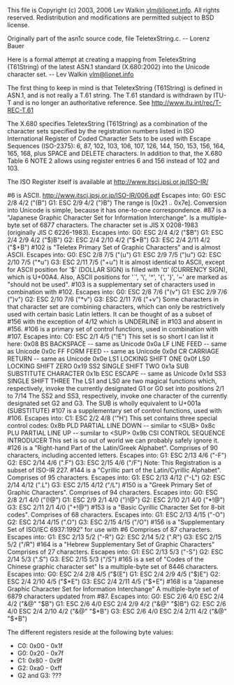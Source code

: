 This file is Copyright (c) 2003, 2006 Lev Walkin <vlm@lionet.info>. All rights
reserved. Redistribution and modifications are permitted subject to BSD license.

Originally part of the asn1c source code, file TeletexString.c. -- Lorenz Bauer

Here is a formal attempt at creating a mapping from TeletexString
(T61String) of the latest ASN.1 standard (X.680:2002) into the Unicode
character set. -- Lev Walkin <vlm@lionet.info>

The first thing to keep in mind is that TeletexString (T61String)
is defined in ASN.1, and is not really a T.61 string.
The T.61 standard is withdrawn by ITU-T and is no longer an authoritative
reference. See http://www.itu.int/rec/T-REC-T.61

The X.680 specifies TeletexString (T61String) as a combination of the
character sets specified by the registration numbers listed in
ISO International Register of Coded Character Sets to be used with
Escape Sequences (ISO-2375):
6, 87, 102, 103, 106, 107, 126, 144, 150, 153, 156, 164, 165, 168,
plus SPACE and DELETE characters.
In addition to that, the X.680 Table 6 NOTE 2 allows using register entries
6 and 156 instead of 102 and 103.

The ISO Register itself is available at http://www.itscj.ipsj.or.jp/ISO-IR/

#6 is ASCII. http://www.itscj.ipsj.or.jp/ISO-IR/006.pdf
        Escapes into:
                G0: ESC 2/8 4/2 ("(B")
                G1: ESC 2/9 4/2 (")B")
        The range is [0x21 .. 0x7e]. Conversion into Unicode
       is simple, because it has one-to-one correspondence.
#87 is a "Japanese Graphic Character Set for Information Interchange".
        Is a multiple-byte set of 6877 characters.
        The character set is JIS X 0208-1983 (originally JIS C 6226-1983).
        Escapes into:
                G0: ESC 2/4 4/2 ("$B")
                G1: ESC 2/4 2/9 4/2 ("$)B")
                G2: ESC 2/4 2/10 4/2 ("$*B")
                G3: ESC 2/4 2/11 4/2 ("$+B")
#102 is "Teletex Primary Set of Graphic Characters" and is almost ASCII.
        Escapes into:
                G0: ESC 2/8 7/5 ("(u")
                G1: ESC 2/9 7/5 (")u")
                G2: ESC 2/10 7/5 ("*u")
                G3: ESC 2/11 7/5 ("+u")
       It is almost identical to ASCII, except for ASCII position for '$'
        (DOLLAR SIGN) is filled with '¤' (CURRENCY SIGN), which is U+00A4.
        Also, ASCII positions for '`', '\', '^', '{', '}', '~' are marked
        as "should not be used".
#103 is a supplementary set of characters used in combination with #102.
        Escapes into:
                G0: ESC 2/8 7/6 ("(v")
                G1: ESC 2/9 7/6 (")v")
                G2: ESC 2/10 7/6 ("*v")
                G3: ESC 2/11 7/6 ("+v")
        Some characters in that character set are combining characters,
        which can only be restrictively used with certain basic Latin letters.
        It can be thought of as a subset of #156 with the exception of 4/12
        which is UNDERLINE in #103 and absent in #156.
#106 is a primary set of control functions, used in combination with #107.
        Escapes into:
                C0: ESC 2/1 4/5 ("!E")
        This set is so short I can list it here:
                0x08        BS        BACKSPACE        -- same as Unicode
                0x0a        LF        LINE FEED        -- same as Unicode
                0x0c        FF        FORM FEED        -- same as Unicode
                0x0d        CR        CARRIAGE RETURN        -- same as Unicode
                0x0e        LS1        LOCKING SHIFT ONE
                0x0f        LS0        LOCKING SHIFT ZERO
                0x19        SS2        SINGLE SHIFT TWO
                0x1a        SUB        SUBSTITUTE CHARACTER
                0x1b        ESC        ESCAPE                -- same as Unicode
                0x1d        SS3        SINGLE SHIFT THREE
       The LS1 and LS0 are two magical functions which, respectively, invoke
        the currently designated G1 or G0 set into positions 2/1 to 7/14
        The SS2 and SS3, respectively, invoke one character of the
        currently designated set G2 and G3.
        The SUB is wholly equivalent to U+001a (SUBSTITUTE)
#107 is a supplementary set of control functions, used with #106.
        Escapes into:
                C1: ESC 2/2 4/8 ('"H')
        This set contains three special control codes:
                0x8b        PLD        PARTIAL LINE DOWN        -- similar to <SUB>
                0x8c        PLU        PARTIAL LINE UP                -- sumilar to <SUP>
                0x9b        CSI        CONTROL SEQUENCE INTRODUCER
        This set is so out of world we can probably safely ignore it.
#126 is a "Right-hand Part of the Latin/Greek Alphabet".
        Comprises of 90 characters, including accented letters.
        Escapes into:
                G1: ESC 2/13 4/6 ("-F")
                G2: ESC 2/14 4/6 (".F")
                G3: ESC 2/15 4/6 ("/F")
        Note: This Registration is a subset of ISO-IR 227.
#144 is a "Cyrillic part of the Latin/Cyrillic Alphabet".
        Comprises of 95 characters.
        Escapes into:
                G1: ESC 2/13 4/12 ("-L")
                G2: ESC 2/14 4/12 (".L")
                G3: ESC 2/15 4/12 ("/L")
#150 is a "Greek Primary Set of Graphic Characters".
        Comprises of 94 characters.
        Escapes into:
                G0: ESC 2/8 2/1 4/0 ("(!@")
                G1: ESC 2/9 2/1 4/0 (")!@")
                G2: ESC 2/10 2/1 4/0 ("*!@")
                G3: ESC 2/11 2/1 4/0 ("+!@")
#153 is a "Basic Cyrillic Character Set for 8-bit codes".
        Comprises of 68 characters.
        Escapes into:
                G1: ESC 2/13 4/15 ("-O")
                G2: ESC 2/14 4/15 (".O")
                G3: ESC 2/15 4/15 ("/O")
#156 is a "Supplementary Set of ISO/IEC 6937:1992" for use with #6
        Comprises of 87 characters.
        Escapes into:
                G1: ESC 2/13 5/2 ("-R")
                G2: ESC 2/14 5/2 (".R")
                G3: ESC 2/15 5/2 ("/R")
#164 is a "Hebrew Supplementary Set of Graphic Characters"
        Comprises of 27 characters.
        Escapes into:
                G1: ESC 2/13 5/3 ("-S")
                G2: ESC 2/14 5/3 (".S")
                G3: ESC 2/15 5/3 ("/S")
#165 is a set of "Codes of the Chinese graphic character set"
        Is a multiple-byte set of 8446 characters.
        Escapes into:
                G0: ESC 2/4 2/8 4/5 ("$(E")
                G1: ESC 2/4 2/9 4/5 ("$)E")
                G2: ESC 2/4 2/10 4/5 ("$*E")
                G3: ESC 2/4 2/11 4/5 ("$+E")
#168 is a "Japanese Graphic Character Set for Information Interchange"
        A multiple-byte set of 6879 characters updated from #87.
        Escapes into:
                G0: ESC 2/6 4/0 ESC 2/4 4/2 ("&@" "$B")
                G1: ESC 2/6 4/0 ESC 2/4 2/9 4/2 ("&@" "$)B")
                G2: ESC 2/6 4/0 ESC 2/4 2/10 4/2 ("&@" "$*B")
                G3: ESC 2/6 4/0 ESC 2/4 2/11 4/2 ("&@" "$+B")

The different registers reside at the following byte values:
- C0: 0x00 - 0x1f
- G0: 0x20 - 0x7f
- C1: 0x80 - 0x9f
- G2: 0xa0 - 0xff
- G2 and G3: ???